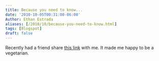 ```yaml
---
title: Because you need to know...
date: '2010-10-05T00:31:00-06:00'
Author: Ethan Estrada
aliases: [/2010/10/because-you-need-to-know.html]
tags: [Blogspot]
draft: false
---
```


Recently had a friend
share [this link](http://early-onset-of-night.tumblr.com/post/1206666159/say-hello-to-mechanically-separated-chicken-its)
with me.
It made me happy to be a vegetarian.
